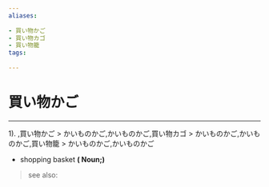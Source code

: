 ```yaml
---
aliases:
    
- 買い物かご
- 買い物カゴ
- 買い物籠
tags:
    
---
```


# 買い物かご
---
1).
,買い物かご > かいものかご,かいものかご,買い物カゴ > かいものかご,かいものかご,買い物籠 > かいものかご,かいものかご

- shopping basket
**( Noun;)**
> see also: 
            